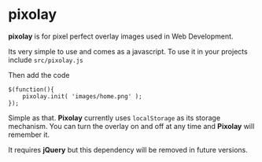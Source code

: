 # pixolay

**pixolay** is for pixel perfect overlay images used in Web Development.

Its very simple to use and comes as a javascript. To use it in your projects include ```src/pixolay.js```

Then add the code

```
$(function(){
	pixolay.init( 'images/home.png' );
});
```

Simple as that. **Pixolay** currently uses ```localStorage``` as its storage mechanism. You can turn the overlay on and off at any time and **Pixolay** will remember it.

It requires **jQuery** but this dependency will be removed in future versions.